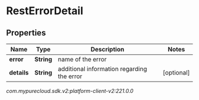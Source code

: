 # RestErrorDetail


## Properties

| Name | Type | Description | Notes |
| ------------ | ------------- | ------------- | ------------- |
| **error** | **String** | name of the error |  |
| **details** | **String** | additional information regarding the error |  [optional] |




_com.mypurecloud.sdk.v2:platform-client-v2:221.0.0_
